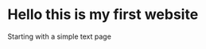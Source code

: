 <!DOCTYPE html>

<html>
<head>
<title>N00d Site</title>
<link rel="stylesheet" type="text/css" href="styles.css">

</head>
<body>
	

<h1>Hello this is my first website</h1>
<p>Starting with a simple text page</p>



</body>	
</html>
